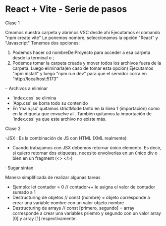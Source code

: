 # React + Vite - Serie de pasos
Clase 1

Creamos nuestra carpeta y abrimos VSC desde ahí
Ejecutamos el comando "npm create vite"
Le ponemos nombre, seleccionamos la opción "React" y "Javascript"
Tenemos dos opciones: 
1. Podemos hacer cd nombreDelProyecto para acceder a esa carpeta desde la terminal o ;
2. Podemos tomar la carpeta creada y mover todos los archivos fuera de la carpeta. Luego eliminarla(en caso de tomar esta opción)
Ejecutamos "npm install" y luego "npm run dev" para que el servidor corra en "http://localhost:5173"

·· Archivos a eliminar
- 'index.css' se elimina
- 'App.css' se borra todo su contenido
- En 'main.jsx' quitamos strictMode tanto en la línea 1 (importación) como en la etiqueta que envuelve al <app />. También quitamos la importación de 'index.css' ya que este archivo no existe más.

Clase 2
 
 -JSX : Es la combinación de JS con HTML (XML realmente)
 - Cuando trabajamos con JSX debemos retornar único elemento. Es decir, si quiero retornar dos etiquetas, necesito envolverlas en un único div o bien en un fragment (<> </>)

 · Sugar sintax

 Manera simplificada de realizar algunas tareas 
  - Ejemplo: let contador = 0 // contador++ le asigna el valor de contador sumado a 1
  - Destructuring de objetos // const {nombre} = objeto corresponde a crear una variable nombre con un valor objeto.nombre
  - Destructuring de arrays // const [primero, segundo] = array corresponde a crear una variables priemro y segundo  con un valor array [0] y array [1] respectivamente.
  
